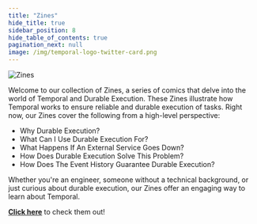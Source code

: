 ```yaml
---
title: "Zines"
hide_title: true
sidebar_position: 8
hide_table_of_contents: true
pagination_next: null
image: /img/temporal-logo-twitter-card.png
---
```


![Zines](/img/banners/zines.png)

Welcome to our collection of Zines, a series of comics that delve into the world of Temporal and Durable Execution. These Zines illustrate how Temporal works to ensure reliable and durable execution of tasks. Right now, our Zines cover the following from a high-level perspective:

- Why Durable Execution?
- What Can I Use Durable Execution For?
- What Happens If An External Service Goes Down?
- How Does Durable Execution Solve This Problem?
- How Does The Event History Guarantee Durable Execution?

Whether you're an engineer, someone without a technical background, or just curious about durable execution, our Zines offer an engaging way to learn about Temporal.

[**Click here**](../../static/zines/zines.pdf) to check them out!
